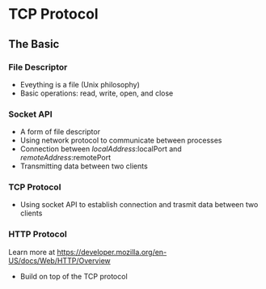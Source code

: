 # TCP Protocol

## The Basic

### File Descriptor

- Eveything is a file (Unix philosophy)
- Basic operations: read, write, open, and close

### Socket API

- A form of file descriptor
- Using network protocol to communicate between processes
- Connection between $localAddress:$localPort and $remoteAddress:$remotePort
- Transmitting data between two clients

### TCP Protocol

- Using socket API to establish connection and trasmit data between two clients

### HTTP Protocol

Learn more at https://developer.mozilla.org/en-US/docs/Web/HTTP/Overview

- Build on top of the TCP protocol
